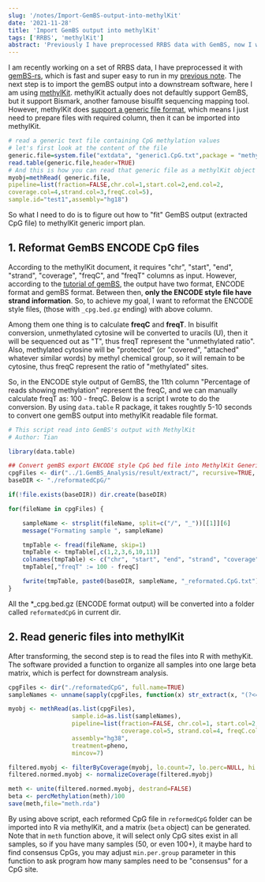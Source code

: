 ```yaml
---
slug: '/notes/Import-GemBS-output-into-methylKit'
date: '2021-11-28'
title: 'Import GemBS output into methylKit'
tags: ['RRBS', 'methylKit']
abstract: 'Previously I have preprocessed RRBS data with GemBS, now I want to continue the downstream analysis. The tool I am using is methylKit, so I find a way to import the GemBS output result into methyKit.'
---
```


I am recently working on a set of RRBS data, I have preprocessed it with [gemBS-rs](https://github.com/heathsc/gemBS-rs), which is fast and super easy to run in my [previous note](https://yuantian1991.github.io/notes/Analysis-RRBS-with-GemBS). The next step is to import the gemBS output into a downstream software, here I am using [methylKit](https://bioconductor.org/packages/release/bioc/html/methylKit.html). methylKit actually does not defaultly support GemBS, but it support Bismark, another famouse bisulfit sequencing mapping tool. However, methylKit does [support a generic file format](https://bioconductor.org/packages/release/bioc/manuals/methylKit/man/methylKit.pdf), which means I just need to prepare files with required column, then it can be imported into methylKit.


```R
# read a generic text file containing CpG methylation values
# let's first look at the content of the file
generic.file=system.file("extdata", "generic1.CpG.txt",package = "methylKit")
read.table(generic.file,header=TRUE)
# And this is how you can read that generic file as a methylKit object
myobj=methRead( generic.file,
pipeline=list(fraction=FALSE,chr.col=1,start.col=2,end.col=2,
coverage.col=4,strand.col=3,freqC.col=5),
sample.id="test1",assembly="hg18")

```

So what I need to do is to figure out how to "fit" GemBS output (extracted CpG file) to methylKit generic import plan.

## 1. Reformat GemBS ENCODE CpG files

According to the methylKit document, it requires "chr", "start", "end", "strand", "coverage", "freqC", and "freqT" columns as input. However, according to the [tutorial of gemBS](http://statgen.cnag.cat/GEMBS/UserGuide/_build/html/pipelineExtract.html), the output have two format, ENCODE format and gemBS format. Between then, **only the ENCODE style file have strand information**. So, to achieve my goal, I want to reformat the ENCODE style files, (those with `_cpg.bed.gz` ending) with above column.

Among them one thing is to calculate **freqC** and **freqT**. In bisulfit conversion, unmethylated cytosine will be converted to uracils (U), then it will be sequenced out as "T", thus freqT represent the "unmethylated ratio". Also, methylated cytosine will be "protected" (or "covered", "attached" whatever similar words) by methyl chemical group, so it will remain to be cytosine, thus freqC represent the ratio of "methylated" sites.

So, in the ENCODE style output of GemBS, the 11th column "Percentage of reads showing methylation" represent the freqC, and we can manually calculate freqT as: 100 - freqC. Below is a script I wrote to do the conversion. By using `data.table` R package, it takes roughtly 5-10 seconds to convert one gemBS output into methylKit readable file format.

```R
# This script read into GemBS's output with MethylKit
# Author: Tian

library(data.table)

## Convert gemBS export ENCODE style CpG bed file into MethylKit Generic style.
cpgFiles <- dir("../1.GemBS_Analysis/result/extract/", recursive=TRUE, full.names=TRUE, pattern="*_cpg.bed.gz$")
baseDIR <- "./reformatedCpG/"

if(!file.exists(baseDIR)) dir.create(baseDIR)

for(fileName in cpgFiles) {

    sampleName <- strsplit(fileName, split=c("/", "_"))[[1]][6]
    message("Formating sample ", sampleName)

    tmpTable <- fread(fileName, skip=1)
    tmpTable <- tmpTable[,c(1,2,3,6,10,11)]
    colnames(tmpTable) <- c("chr", "start", "end", "strand", "coverage", "freqC")
    tmpTable[,"freqT" := 100 - freqC]

    fwrite(tmpTable, paste0(baseDIR, sampleName, "_reformated.CpG.txt"), quote=FALSE, row.names=FALSE, sep="\t")
}
```
All the *_cpg.bed.gz (ENCODE format output) will be converted into a folder called `reformatedCpG` in current dir.

## 2. Read generic files into methylKit

After transforming, the second step is to read the files into R with methyKit. The software provided a function to organize all samples into one large beta matrix, which is perfect for downstream analysis.

```R
cpgFiles <- dir("./reformatedCpG", full.name=TRUE)
sampleNames <- unname(sapply(cpgFiles, function(x) str_extract(x, "(?<=CpG/)(.*)(?=_reformated)")))

myobj <- methRead(as.list(cpgFiles),
                  sample.id=as.list(sampleNames),
                  pipeline=list(fraction=FALSE, chr.col=1, start.col=2, end.col=2,
                                coverage.col=5, strand.col=4, freqC.col=6),
                  assembly="hg38",
                  treatment=pheno,
                  mincov=7)

filtered.myobj <- filterByCoverage(myobj, lo.count=7, lo.perc=NULL, hi.count=NULL, hi.perc=99.9)
filtered.normed.myobj <- normalizeCoverage(filtered.myobj)

meth <- unite(filtered.normed.myobj, destrand=FALSE)
beta <- percMethylation(meth)/100
save(meth,file="meth.rda")
```

By using above script, each reformed CpG file in `reformedCpG` folder can be imported into R via methylKit, and a matrix (`beta` object) can be generated. Note that in `meth` function above, it will select only CpG sites exist in all samples, so if you have many samples (50, or even 100+), it maybe hard to find consensus CpGs, you may adjust `min.per.group` parameter in this function to ask program how many samples need to be "consensus" for a CpG site.